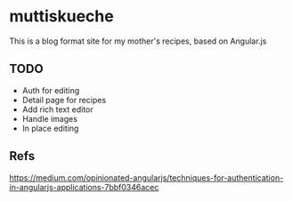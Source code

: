 muttiskueche
============

This is a blog format site for my mother's recipes, based on Angular.js

TODO
----

* Auth for editing
* Detail page for recipes
* Add rich text editor
* Handle images
* In place editing

Refs
---
https://medium.com/opinionated-angularjs/techniques-for-authentication-in-angularjs-applications-7bbf0346acec
